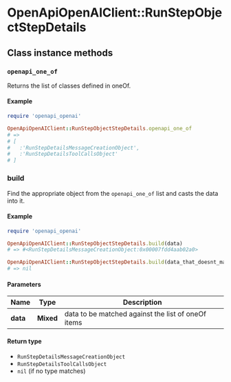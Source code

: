 # OpenApiOpenAIClient::RunStepObjectStepDetails

## Class instance methods

### `openapi_one_of`

Returns the list of classes defined in oneOf.

#### Example

```ruby
require 'openapi_openai'

OpenApiOpenAIClient::RunStepObjectStepDetails.openapi_one_of
# =>
# [
#   :'RunStepDetailsMessageCreationObject',
#   :'RunStepDetailsToolCallsObject'
# ]
```

### build

Find the appropriate object from the `openapi_one_of` list and casts the data into it.

#### Example

```ruby
require 'openapi_openai'

OpenApiOpenAIClient::RunStepObjectStepDetails.build(data)
# => #<RunStepDetailsMessageCreationObject:0x00007fdd4aab02a0>

OpenApiOpenAIClient::RunStepObjectStepDetails.build(data_that_doesnt_match)
# => nil
```

#### Parameters

| Name | Type | Description |
| ---- | ---- | ----------- |
| **data** | **Mixed** | data to be matched against the list of oneOf items |

#### Return type

- `RunStepDetailsMessageCreationObject`
- `RunStepDetailsToolCallsObject`
- `nil` (if no type matches)

